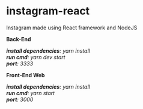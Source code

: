 # instagram-react

Instagram made using React framework and NodeJS

**Back-End**

***install dependencies**: yarn install <br />
**run cmd**: yarn dev start <br />
**port**: 3333*

**Front-End Web**

***install dependencies**: yarn install <br />
**run cmd**: yarn start <br />
**port**: 3000*


